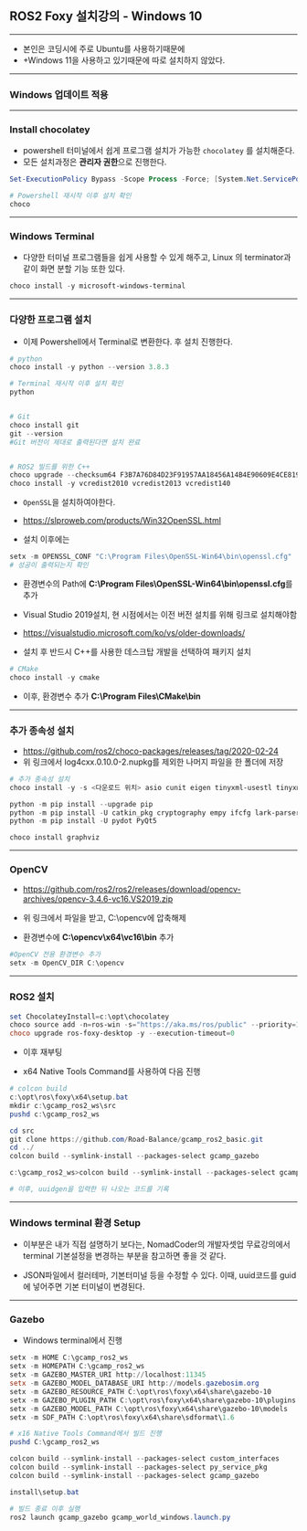 ## ROS2 Foxy 설치강의 - Windows 10

--------------------------------
 - 본인은 코딩시에 주로 Ubuntu를 사용하기때문에
 - +Windows 11을 사용하고 있기때문에 따로 설치하지 않았다.

--------------------------------
### Windows 업데이트 적용
--------------------------------
### Install chocolatey

 - powershell 터미널에서 쉽게 프로그램 설치가 가능한 `chocolatey` 를 설치해준다.
 - 모든 설치과정은 **관리자 권한**으로 진행한다.

```powershell
Set-ExecutionPolicy Bypass -Scope Process -Force; [System.Net.ServicePointManager]::SecurityProtocol = [System.Net.ServicePointManager]::SecurityProtocol -bor 3072; iex ((New-Object System.Net.WebClient).DownloadString('https://community.chocolatey.org/install.ps1'))

# Powershell 재시작 이후 설치 확인
choco
```

-------------------------------
### Windows Terminal
 - 다양한 터미널 프로그램들을 쉽게 사용할 수 있게 해주고, Linux 의 terminator과 같이 화면 분할 기능 또한 있다.

```powershell
choco install -y microsoft-windows-terminal
```

-------------------------------
### 다양한 프로그램 설치
 - 이제 Powershell에서 Terminal로 변환한다. 후 설치 진행한다.

```powershell
# python
choco install -y python --version 3.8.3

# Terminal 재시작 이후 설치 확인
python


# Git
choco install git
git --version
#Git 버전이 제대로 출력된다면 설치 완료


# ROS2 빌드를 위한 C++
choco upgrade --checksum64 F3B7A76D84D23F91957AA18456A14B4E90609E4CE8194C5653384ED38DADA6F3 --checksum 99DCE3C841CC6028560830F7866C9CE2928C98CF3256892EF8E6CF755147B0D8 vcredist2010
choco install -y vcredist2010 vcredist2013 vcredist140
```

 - `OpenSSL`을 설치하여야한다.
 - https://slproweb.com/products/Win32OpenSSL.html

 - 설치 이후에는

```powershell
setx -m OPENSSL_CONF "C:\Program Files\OpenSSL-Win64\bin\openssl.cfg"
# 성공이 출력되는지 확인
```

 - 환경변수의 Path에 **C:\Program Files\OpenSSL-Win64\bin\openssl.cfg**를 추가

 - Visual Studio 2019설치, 현 시점에서는 이전 버전 설치를 위해 링크로 설치해야함
 - https://visualstudio.microsoft.com/ko/vs/older-downloads/
 - 설치 후 반드시 C++를 사용한 데스크탑 개발을 선택하여 패키지 설치

```powershell
# CMake
choco install -y cmake
```

 - 이후, 환경변수 추가 **C:\Program Files\CMake\bin**

------------------------------
### 추가 종속성 설치

 - https://github.com/ros2/choco-packages/releases/tag/2020-02-24
 - 위 링크에서 log4cxx.0.10.0-2.nupkg를 제외한 나머지 파일을 한 폴더에 저장

```powershell
# 추가 종속성 설치
choco install -y -s <다운로드 위치> asio cunit eigen tinyxml-usestl tinyxml2 log4cxx bullet

python -m pip install --upgrade pip
python -m pip install -U catkin_pkg cryptography empy ifcfg lark-parser lxml netifaces numpy opencv-python pyparsing pyyaml setuptools rosdistro
python -m pip install -U pydot PyQt5

choco install graphviz
```

-----------------------------
### OpenCV

 - https://github.com/ros2/ros2/releases/download/opencv-archives/opencv-3.4.6-vc16.VS2019.zip

 - 위 링크에서 파일을 받고, C:\opencv에 압축해제

 - 환경변수에 **C:\opencv\x64\vc16\bin** 추가

```powershell
#OpenCV 전용 환경변수 추가
setx -m OpenCV_DIR C:\opencv
```

------------------------------
### ROS2 설치

```powershell
set ChocolateyInstall=c:\opt\chocolatey
choco source add -n=ros-win -s="https://aka.ms/ros/public" --priority=1
choco upgrade ros-foxy-desktop -y --execution-timeout=0
```

 - 이후 재부팅

 - x64 Native Tools Command를 사용하여 다음 진행
```powershell
# colcon build
c:\opt\ros\foxy\x64\setup.bat
mkdir c:\gcamp_ros2_ws\src
pushd c:\gcamp_ros2_ws

cd src
git clone https://github.com/Road-Balance/gcamp_ros2_basic.git
cd ../
colcon build --symlink-install --packages-select gcamp_gazebo

c:\gcamp_ros2_ws>colcon build --symlink-install --packages-select gcamp_gazebo

# 이후, uuidgen을 입력한 뒤 나오는 코드를 기록
```

------------------------------
### Windows terminal 환경 Setup

 - 이부분은 내가 직접 설명하기 보다는, NomadCoder의 개발자셋업 무료강의에서 terminal 기본설정을 변경하는 부분을 참고하면 좋을 것 같다.

 - JSON파일에서 컬러테마, 기본터미널 등을 수정할 수 있다. 이때, uuid코드를 guid에 넣어주면 기본 터미널이 변경된다.

------------------------------
### Gazebo

 - Windows terminal에서 진행

```powershell
setx -m HOME C:\gcamp_ros2_ws
setx -m HOMEPATH C:\gcamp_ros2_ws
setx -m GAZEBO_MASTER_URI http://localhost:11345
setx -m GAZEBO_MODEL_DATABASE_URI http://models.gazebosim.org
setx -m GAZEBO_RESOURCE_PATH C:\opt\ros\foxy\x64\share\gazebo-10
setx -m GAZEBO_PLUGIN_PATH C:\opt\ros\foxy\x64\share\gazebo-10\plugins
setx -m GAZEBO_MODEL_PATH C:\opt\ros\foxy\x64\share\gazebo-10\models
setx -m SDF_PATH C:\opt\ros\foxy\x64\share\sdformat\1.6

# x16 Native Tools Command에서 빌드 진행
pushd C:\gcamp_ros2_ws

colcon build --symlink-install --packages-select custom_interfaces
colcon build --symlink-install --packages-select py_service_pkg
colcon build --symlink-install --packages-select gcamp_gazebo

install\setup.bat

# 빌드 종료 이후 실행
ros2 launch gcamp_gazebo gcamp_world_windows.launch.py
```
